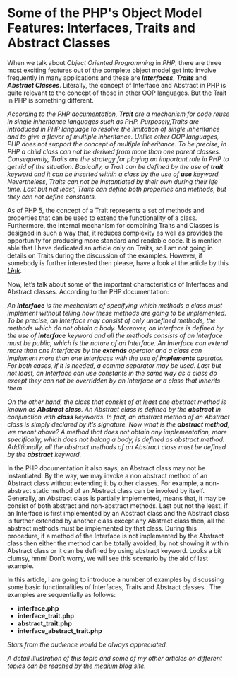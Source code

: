 <h1>
Some of the PHP's Object Model Features: Interfaces, Traits and Abstract Classes
</h1>

<p>
When we talk about <em>Object Oriented Programming</em> in <em>PHP</em>, there are three most exciting features out of the complete object model get into involve frequently in many applications and these are <i><strong>Interfaces</strong></i>, <i><strong>Traits</strong></i> and <i><strong>Abstract Classes</strong></i>. Literally, the concept of Interface and Abstract in PHP is quite relevant to the concept of those in other OOP languages. But the Trait in PHP is something different.
</p>

<p>
<i>
According to the PHP documentation, <strong>Trait</strong> are a mechanism for code reuse in single inheritance languages such as PHP. Purposely,Traits are introduced in PHP language to resolve the limitation of single inheritance and to give a flavor of multiple inheritance. Unlike other OOP languages, PHP does not support the concept of multiple inheritance. To be precise, in PHP a child class can not be derived from more than one parent classes. Consequently, Traits are the strategy for playing an important role in PHP to get rid of the situation. Basically, a Trait can be defined by the use of <strong>trait</strong> keyword and it can be inserted within a class by the use of <strong>use</strong> keyword. Nevertheless, Traits can not be instantiated by their own during their life time. Last but not least, Traits can define both properties and methods, but they can not define constants.
</i>
</p>

<p>
As of PHP 5, the concept of a Trait represents a set of methods and properties that can be used to extend the functionality of a class. Furthermore, the internal mechanism for combining Traits and Classes is designed in such a way that, it reduces complexity as well as provides the opportunity for producing more standard and readable code. It is mention able that I have dedicated an article only on Traits, so I am not going in details on Traits during the discussion of the examples. However, if somebody is further interested then please, have a look at the article by this <i><a href="https://medium.com/@annuhuss/traits-in-php-80af101e92a1"><strong>Link</strong></a></i>.
</p>

<p>
Now, let’s talk about some of the important characteristics of Interfaces and Abstract classes. According to the PHP documentation:
</p>

<p>
<i>
An <strong>Interface</strong> is the mechanism of specifying which methods a class must implement without telling how these methods are going to be implemented. To be precise, an Interface may consist of only undefined methods, the methods which do not obtain a body. Moreover, an Interface is defined by the use of <strong>interface</strong> keyword and all the methods consists of an Interface must be public, which is the nature of an Interface. An Interface can extend more than one Interfaces by the <strong>extends</strong> operator and a class can implement more than one Interfaces with the use of <strong>implements</strong> operator. For both cases, if it is needed, a comma separator may be used. Last but not least, an Interface can use constants in the same way as a class do except they can not be overridden by an Interface or a class that inherits them.
</i>
</p>

<p>
<i>
On the other hand, the class that consist of at least one abstract method is known as <strong>Abstract class</strong>. An Abstract class is defined by the <strong>abstract</strong> in conjunction with <strong>class</strong> keywords. In fact, an abstract method of an Abstract class is simply declared by it’s signature. Now what is the <strong>abstract method</strong>, we meant above? A method that does not obtain any implementation, more specifically, which does not belong a body, is defined as abstract method. Additionally, all the abstract methods of an Abstract class must be defined by the <strong>abstract</strong> keyword.
</i>
</p>

<p>
In the PHP documentation it also says, an Abstract class may not be instantiated. By the way, we may invoke a non abstract method of an Abstract class without extending it by other classes. For example, a non-abstract static method of an Abstract class can be invoked by itself. Generally, an Abstract class is partially implemented, means that, it may be consist of both abstract and non-abstract methods. Last but not the least, if an Interface is first implemented by an Abstract class and the Abstract class is further extended by another class except any Abstract class then, all the abstract methods must be implemented by that class. During this procedure, if a method of the Interface is not implemented by the Abstract class then either the method can be totally avoided, by not showing it within Abstract class or it can be defined by using abstract keyword. Looks a bit clumsy, hmm! Don't worry, we will see this scenario by the aid of last example.
</p>

<p>
In this article, I am going to introduce a number of examples by discussing some basic functionalities of Interfaces, Traits and Abstract classes . The examples are sequentially as follows:
</p>

<p>
<ul>
<li><strong>interface.php</strong></li>
<li><strong>interface_trait.php</strong></li>
<li><strong>abstract_trait.php</strong></li>
<li><strong>interface_abstract_trait.php</strong></li>
</ul>
</p>

<p>
</p>
<p>
</p>

<p>
<i>
Stars from the audience would be always appreciated.
</i>
</p>

<p>
</p>

<p>
<i>
A detail illustration of this topic and some of my other articles on different topics can be reached by
<a href="https://medium.com/@annuhuss/">the medium blog site</a>.
</i>
</p>
